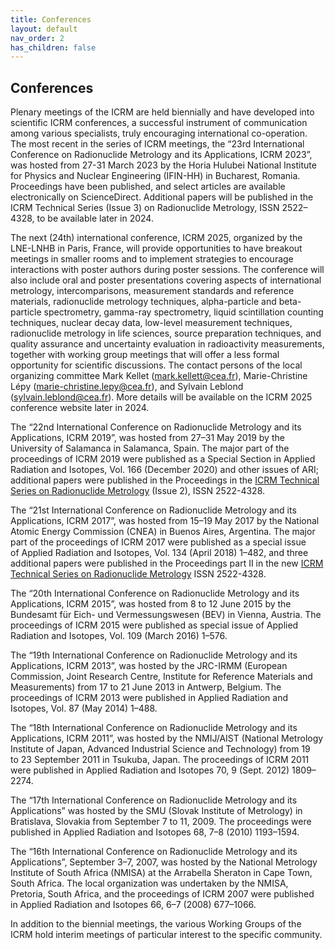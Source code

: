 ```yaml
---
title: Conferences
layout: default
nav_order: 2
has_children: false
---
```


## Conferences

Plenary meetings of the ICRM are held biennially and have developed into
scientific ICRM conferences, a successful instrument of communication among
various specialists, truly encouraging international co-operation. The most
recent in the series of ICRM meetings, the “23rd International Conference
on Radionuclide Metrology and its Applications, ICRM 2023”, was hosted from
27-31 March 2023 by the Horia Hulubei National Institute for Physics and Nuclear
Engineering (IFIN-HH) in Bucharest, Romania. Proceedings have been published,
and select articles are available electronically on ScienceDirect. Additional
papers will be published in the ICRM Technical Series (Issue 3) on Radionuclide
Metrology, ISSN 2522–4328, to be available later in 2024.

The next (24th) international conference, ICRM 2025, organized by the LNE-LNHB
in Paris, France, will provide opportunities to have breakout meetings
in smaller rooms and to implement strategies to encourage interactions with
poster authors during poster sessions. The conference will also include oral and
poster presentations covering aspects of international metrology,
intercomparisons, measurement standards and reference materials, radionuclide
metrology techniques, alpha-particle and beta-particle spectrometry, gamma-ray
spectrometry, liquid scintillation counting techniques, nuclear decay data,
low-level measurement techniques, radionuclide metrology in life sciences,
source preparation techniques, and quality assurance and uncertainty evaluation
in radioactivity measurements, together with working group meetings that will
offer a less formal opportunity for scientific discussions. The contact persons
of the local organizing committee Mark Kellet (<mark.kellett@cea.fr>),
Marie-Christine Lépy (<marie-christine.lepy@cea.fr>), and Sylvain Leblond
(<sylvain.leblond@cea.fr>). More details will be available on the ICRM 2025
conference website later in 2024.

The “22nd International Conference on Radionuclide Metrology and its
Applications, ICRM 2019”, was hosted from 27–31 May 2019 by the University
of Salamanca in Salamanca, Spain. The major part of the proceedings of ICRM 2019
were published as a Special Section in Applied Radiation and Isotopes, Vol. 166
(December 2020) and other issues of ARI; additional papers were published in the
Proceedings in the [ICRM Technical Series on Radionuclide
Metrology](./technical-series/icrm-technical-series-01.pdf) (Issue 2), ISSN
2522-4328.

The “21st International Conference on Radionuclide Metrology and its
Applications, ICRM 2017”, was hosted from 15–19 May 2017 by the National Atomic
Energy Commission (CNEA) in Buenos Aires, Argentina. The major part of the
proceedings of ICRM 2017 were published as a special issue of Applied Radiation
and Isotopes, Vol. 134 (April 2018) 1–482, and three additional papers were
published in the Proceedings part II in the new [ICRM Technical Series
on Radionuclide Metrology](./technical-series/icrm-technical-series-01.pdf) ISSN
2522-4328.

The “20th International Conference on Radionuclide Metrology and its
Applications, ICRM 2015”, was hosted from 8 to 12 June 2015 by the Bundesamt für
Eich- und Vermessungswesen (BEV) in Vienna, Austria. The proceedings of ICRM
2015 were published as special issue of Applied Radiation and Isotopes, Vol. 109
(March 2016) 1–576.

The “19th International Conference on Radionuclide Metrology and its
Applications, ICRM 2013”, was hosted by the JRC-IRMM (European
Commission, Joint Research Centre, Institute for Reference Materials and
Measurements) from 17 to 21 June 2013 in Antwerp, Belgium. The proceedings
of ICRM 2013 were published in Applied Radiation and Isotopes, Vol. 87 (May
2014) 1–488.

The “18th International Conference on Radionuclide Metrology and its
Applications, ICRM 2011”, was hosted by the NMIJ/AIST (National Metrology
Institute of Japan, Advanced Industrial Science and Technology) from 19 to 23
September 2011 in Tsukuba, Japan. The proceedings of ICRM 2011 were published
in Applied Radiation and Isotopes 70, 9 (Sept. 2012) 1809–2274.

The “17th International Conference on Radionuclide Metrology and its
Applications” was hosted by the SMU (Slovak Institute of Metrology) in
Bratislava, Slovakia from September 7 to 11, 2009. The proceedings were
published in Applied Radiation and Isotopes 68, 7–8 (2010) 1193–1594.

The “16th International Conference on Radionuclide Metrology and its
Applications”, September 3–7, 2007, was hosted by the National Metrology
Institute of South Africa (NMISA) at the Arrabella Sheraton in Cape Town, South
Africa. The local organization was undertaken by the NMISA, Pretoria, South
Africa, and the proceedings of ICRM 2007 were published in Applied Radiation and
Isotopes 66, 6–7 (2008) 677–1066.

In addition to the biennial meetings, the various Working Groups of the
ICRM hold interim meetings of particular interest to the specific
community.
